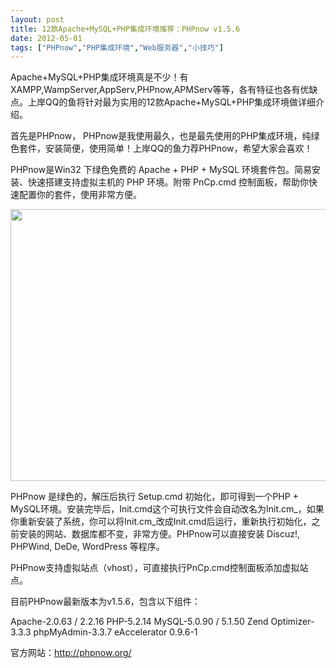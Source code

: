 ```yaml
---
layout: post
title: 12款Apache+MySQL+PHP集成环境推荐：PHPnow v1.5.6		
date: 2012-05-01
tags: ["PHPnow","PHP集成环境","Web服务器","小技巧"]
---
```


Apache+MySQL+PHP集成环境真是不少！有XAMPP,WampServer,AppServ,PHPnow,APMServ等等，各有特征也各有优缺点。上岸QQ的鱼将针对最为实用的12款Apache+MySQL+PHP集成环境做详细介绍。

首先是PHPnow， PHPnow是我使用最久，也是最先使用的PHP集成环境，纯绿色套件，安装简便，使用简单！上岸QQ的鱼力荐PHPnow，希望大家会喜欢！

PHPnow是Win32 下绿色免费的 Apache + PHP + MySQL 环境套件包。简易安装、快速搭建支持虚拟主机的 PHP 环境。附带 PnCp.cmd 控制面板，帮助你快速配置你的套件，使用非常方便。

<a href="http://www.saqqdy.com/download/12-apache-mysql-php-integration-environment-recommended-phpnow-v1-5-6/attachment/phpnow" rel="attachment wp-att-674"><img class="alignnone size-full wp-image-674" title="phpnow" src="phpnow.gif" alt="" width="660" height="435" /></a>

PHPnow 是绿色的，解压后执行 Setup.cmd 初始化，即可得到一个PHP + MySQL环境。安装完毕后，Init.cmd这个可执行文件会自动改名为Init.cm_，如果你重新安装了系统，你可以将Init.cm_改成Init.cmd后运行，重新执行初始化，之前安装的网站、数据库都不变，非常方便。PHPnow可以直接安装 Discuz!, PHPWind, DeDe, WordPress 等程序。

PHPnow支持虚拟站点（vhost），可直接执行PnCp.cmd控制面板添加虚拟站点。

目前PHPnow最新版本为v1.5.6，包含以下组件：

Apache-2.0.63 / 2.2.16
PHP-5.2.14
MySQL-5.0.90 / 5.1.50
Zend Optimizer-3.3.3
phpMyAdmin-3.3.7
eAccelerator 0.9.6-1

官方网站：http://phpnow.org/		